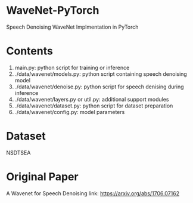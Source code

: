 # WaveNet-PyTorch
 Speech Denoising WaveNet Implmentation in PyTorch
# Contents
1. main.py: python script for training or inference
2. ./data/wavenet/models.py: python script containing speech denoising model
3. ./data/wavenet/denoise.py: python script for speech denising during inference
4. ./data/wavenet/layers.py or util.py: additional support modules
5. ./data/wavenet/dataset.py: python script for dataset preparation
6. ./data/wavenet/config.py: model parameters
# Dataset
NSDTSEA
# Original Paper
A Wavenet for Speech Denoising
link: https://arxiv.org/abs/1706.07162
